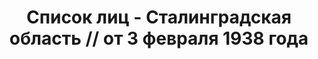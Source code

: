 ---
title: Список лиц - Сталинградская область // от 3 февраля 1938 года
description: РГАСПИ, ф.17, оп.171, дело 414, лист 309
images:
- /disk/pictures/v06/17-171-414-309.jpg
- /disk/pictures/v06/17-171-414-310.jpg
- /disk/pictures/v06/17-171-414-311.jpg
- /disk/pictures/v06/17-171-414-312.jpg
- /disk/pictures/v06/17-171-414-313.jpg
---